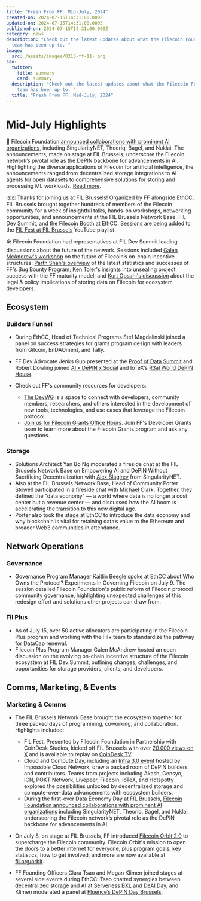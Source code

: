 ```yaml
---
title: "Fresh From FF: Mid-July, 2024"
created-on: 2024-07-15T14:31:00.000Z
updated-on: 2024-07-15T14:31:00.000Z
published-on: 2024-07-15T14:31:00.000Z
category: news
description: "Check out the latest updates about what the Filecoin Foundation
  team has been up to. "
image:
  src: /assets/images/0215-ff-11-.png
seo:
  twitter:
    title: summary
    card: summary
  description: "Check out the latest updates about what the Filecoin Foundation
    team has been up to. "
  title: "Fresh From FF: Mid-July, 2024"
---
```

# Mid-July Highlights

📣 Filecoin Foundation [announced collaborations with prominent AI organizations](https://fil.org/blog/leading-ai-projects-choose-filecoin-to-advance-ai-marking-the-networks-leading-role-as-depin-backbone-for-ai), including SingularityNET, Theoriq, Bagel, and Nuklai. The announcements, made on stage at FIL Brussels, underscore the Filecoin network’s pivotal role as the DePIN backbone for advancements in AI. Highlighting the diverse applications of Filecoin for artificial intelligence, the announcements ranged from decentralized storage integrations to AI agents for open datasets to comprehensive solutions for storing and processing ML workloads. [Read more](https://fil.org/blog/leading-ai-projects-choose-filecoin-to-advance-ai-marking-the-networks-leading-role-as-depin-backbone-for-ai). 

🇧🇪 Thanks for joining us at FIL Brussels! Organized by FF alongside EthCC, FIL Brussels brought together hundreds of members of the Filecoin community for a week of insightful talks, hands-on workshops, networking opportunities, and announcements at the FIL Brussels Network Base, FIL Dev Summit, and the Filecoin Booth at EthCC. Sessions are being added to the [FIL Fest at FIL Brussels](https://www.youtube.com/playlist?list=PLp3zrT1ewY0novXWnDnDvlgyRdBTOevsL) YouTube playlist.

🛠️ Filecoin Foundation had representatives at FIL Dev Summit leading discussions about the future of the network. Sessions included [Galen McAndrew's workshop](https://www.youtube.com/watch?v=dqAbP_hxQ_0) on the future of Filecoin’s on-chain incentive structures; [Parth Shah's overview](https://www.youtube.com/watch?v=yBBTCEde8M4) of the latest statistics and successes of FF's Bug Bounty Program; [Ken Toler's insights](https://www.youtube.com/watch?v=18RNcB_MLao) into unsealing project success with the FF maturity model; and [Kurt Opsahl's discussion](https://www.youtube.com/watch?v=Yh_4NH2jhOw) about the legal & policy implications of storing data on Filecoin for ecosystem developers. 

## Ecosystem

### **Builders Funnel**

* During EthCC, Head of Technical Programs Stef Magdalinski joined a panel on success strategies for grants program design with leaders from Gitcoin, EnDAOment, and Tally.
* FF Dev Advocate Jenks Guo presented at the [Proof of Data Summit](https://lu.ma/0vifocie) and Robert Dowling joined [AI x DePIN x Social](https://lu.ma/f3v2tlyz) and IoTeX’s [R3al World DePIN House](https://lu.ma/r3al-world-depin-ethcc). 
* Check out FF's community resources for developers: 

  * [The DevWG](https://github.com/filecoin-project/DeveloperWG) is a space to connect with developers, community members, researchers, and others interested in the development of new tools, technologies, and use cases that leverage the Filecoin protocol. 
  * [Join us for Filecoin Grants Office Hours](https://calendly.com/filecoin-grants/office-hours-ama?month=2024-07). Join FF's Developer Grants team to learn more about the Filecoin Grants program and ask any questions. 

### **Storage** 

* Solutions Architect Yan Bo Ng moderated a fireside chat at the FIL Brussels Network Base on Empowering AI and DePIN Without Sacrificing Decentralization with [Alex Blagirev](https://www.linkedin.com/in/alexei-blagirev/) from SingularityNET. 
* Also at the FIL Brussels Network Base, Head of Community Porter Stowell participated in a fireside chat with [Michael Clark](https://www.linkedin.com/in/futureofmichael/). Together, they defined the "data economy" –– a world where data is no longer a cost center but a revenue center –– and discussed how the AI boom is accelerating the transition to this new digital age. 
* Porter also took the stage at EthCC to introduce the data economy and why blockchain is vital for retaining data’s value to the Ethereum and broader Web3 communities in attendance.

## Network Operations

### Governance

* Governance Program Manager Kaitlin Beegle spoke at EthCC about Who Owns the Protocol? Experiments in Governing Filecoin on July 9. The session detailed Filecoin Foundation's public reform of Filecoin protocol community governance, highlighting unexpected challenges of this redesign effort and solutions other projects can draw from. 

### Fil Plus 

* As of July 15, over 50 active allocators are participating in the Filecoin Plus program and working with the Fil+ team to standardize the pathway for DataCap renewal. 
* Filecoin Plus Program Manager Galen McAndrew hosted an open discussion on the evolving on-chain incentive structure of the Filecoin ecosystem at FIL Dev Summit, outlining changes, challenges, and opportunities for storage providers, clients, and developers.

## Comms, Marketing, & Events

### Marketing & Comms

* The FIL Brussels Network Base brought the ecosystem together for three packed days of programming, coworking, and collaboration. Highlights included: 

  * FIL Fest, Presented by Filecoin Foundation in Partnership with CoinDesk Studios, kicked off FIL Brussels with over [20,000 views on X](https://x.com/i/broadcasts/1OdKrjOjrgpKX) and is available to replay on [CoinDesk TV](http://www.coindesk.com/tv/fil-fest/).
  * Cloud and Compute Day, including an [Infra 3.0 event](https://lu.ma/cgi2nejb) hosted by Impossible Cloud Network, drew a packed room of DePIN builders and contributors. Teams from projects including Akash, Gensyn, ICN, POKT Network, Livepeer, Filecoin, IoTeX, and Hotspotty explored the possibilities unlocked by decentralized storage and compute-over-data advancements with ecosystem builders. 
  * During the first-ever Data Economy Day at FIL Brussels, [Filecoin Foundation announced collaborations with prominent AI organizations](https://fil.org/blog/leading-ai-projects-choose-filecoin-to-advance-ai-marking-the-networks-leading-role-as-depin-backbone-for-ai) including SingularityNET, Theoriq, Bagel, and Nuklai, underscoring the Filecoin network’s pivotal role as the DePIN backbone for advancements in AI.
* On July 8, on stage at FIL Brussels, FF introduced [Filecoin Orbit 2.0](https://fil.org/orbit) to supercharge the Filecoin community. Filecoin Orbit's mission to open the doors to a better internet for everyone, plus program goals, key statistics, how to get involved, and more are now available at [fil.org/orbit](http://fil.org/orbit). 
* FF Founding Officers Clara Tsao and Megan Klimen joined stages at several side events during EthCC: Tsao chatted synergies between decentralized storage and AI at [Serverless BXL](https://serverless.brussels/) and [DeAI Day](https://lu.ma/eudgzpoz), and Klimen moderated a panel at [Fluence’s DePIN Day Brussels](https://depinday.xyz/brussels).
